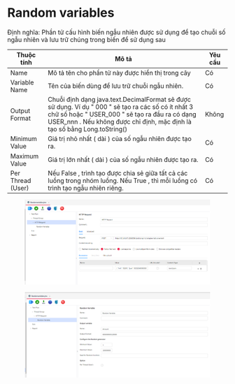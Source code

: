 # Random variables

Định nghĩa: Phần tử cấu hình biến ngẫu nhiên được sử dụng để tạo chuỗi số ngẫu nhiên và lưu trữ chúng trong biến để sử dụng sau

| Thuộc tính        | Mô tả                                                                                                                                                                                                                                | Yêu cầu |
| ----------------- | ------------------------------------------------------------------------------------------------------------------------------------------------------------------------------------------------------------------------------------ | ------- |
| Name              | Mô tả tên cho phần tử này được hiển thị trong cây                                                                                                                                                                                    | Có      |
| Variable Name     | Tên của biến dùng để lưu trữ chuỗi ngẫu nhiên.                                                                                                                                                                                       | Có      |
| Output Format     | Chuỗi định dạng java.text.DecimalFormat sẽ được sử dụng. Ví dụ " 000 " sẽ tạo ra các số có ít nhất 3 chữ số hoặc " USER\_000 " sẽ tạo ra đầu ra có dạng USER\_nnn . Nếu không được chỉ định, mặc định là tạo số bằng Long.toString() | Không   |
| Minimum Value     | Giá trị nhỏ nhất ( dài ) của số ngẫu nhiên được tạo ra.                                                                                                                                                                              | Có      |
| Maximum Value     | Giá trị lớn nhất ( dài ) của số ngẫu nhiên được tạo ra.                                                                                                                                                                              | Có      |
| Per Thread (User) | Nếu False , trình tạo được chia sẻ giữa tất cả các luồng trong nhóm luồng. Nếu True , thì mỗi luồng có trình tạo ngẫu nhiên riêng.                                                                                                   | Có      |

<figure><img src="../../.gitbook/assets/image (19).png" alt=""><figcaption></figcaption></figure>

<figure><img src="../../.gitbook/assets/image (20).png" alt=""><figcaption></figcaption></figure>
